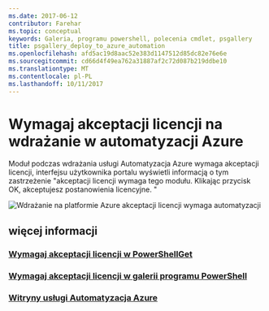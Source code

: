 ```yaml
---
ms.date: 2017-06-12
contributor: Farehar
ms.topic: conceptual
keywords: Galeria, programu powershell, polecenia cmdlet, psgallery
title: psgallery_deploy_to_azure_automation
ms.openlocfilehash: afd5ac19d8aac52e383d1147512d85dc82e76e6e
ms.sourcegitcommit: cd66d4f49ea762a31887af2c72d087b219ddbe10
ms.translationtype: MT
ms.contentlocale: pl-PL
ms.lasthandoff: 10/11/2017
---
```

<a name="require-license-acceptance-on-deploy-to-azure-automation"></a>Wymagaj akceptacji licencji na wdrażanie w automatyzacji Azure
===========================

Moduł podczas wdrażania usługi Automatyzacja Azure wymaga akceptacji licencji, interfejsu użytkownika portalu wyświetli informacją o tym zastrzeżenie "akceptacji licencji wymaga tego modułu. Klikając przycisk OK, akceptujesz postanowienia licencyjne. "


![Wdrażanie na platformie Azure akceptacji licencji wymaga automatyzacji](Images/DeployToAzureAutomationRequireLicenseAcceptanceDisclaimer.png)


## <a name="more-details"></a>więcej informacji
### <a name="require-license-acceptance-in-powershellgetpsgetmodulerequirelicenseacceptancemd"></a>[Wymagaj akceptacji licencji w PowerShellGet](../psget/module/RequireLicenseAcceptance.md)
### <a name="require-license-acceptance-in-powershell-gallerypsgalleryrequireslicenseacceptancemd"></a>[Wymagaj akceptacji licencji w galerii programu PowerShell](psgallery_requires_license_acceptance.md)
### <a name="azure-automation-websitehttpazuremicrosoftcomen-usservicesautomation"></a>[Witryny usługi Automatyzacja Azure](http://azure.microsoft.com/en-us/services/automation/)

